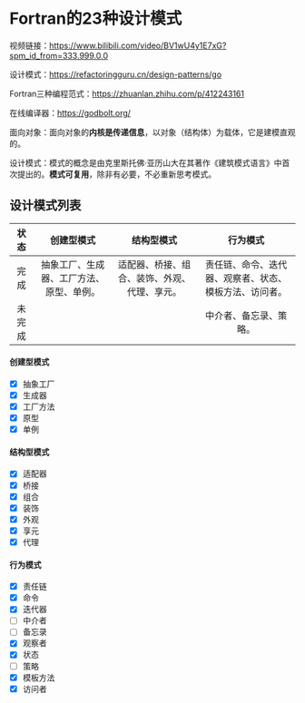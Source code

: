 # Fortran的23种设计模式

视频链接：https://www.bilibili.com/video/BV1wU4y1E7xG?spm_id_from=333.999.0.0

设计模式：https://refactoringguru.cn/design-patterns/go

Fortran三种编程范式：https://zhuanlan.zhihu.com/p/412243161

在线编译器：https://godbolt.org/

面向对象：面向对象的**内核是传递信息**，以对象（结构体）为载体，它是建模直观的。

设计模式：模式的概念是由克里斯托佛·亚历山大在其著作《建筑模式语言》中首次提出的。**模式可复用**，除非有必要，不必重新思考模式。

## 设计模式列表

|状态|创建型模式|结构型模式|行为模式|
|:-:|:-:|:-:|:-:|
|完成|抽象工厂、生成器、工厂方法、原型、单例。|适配器、桥接、组合、装饰、外观、代理、享元。|责任链、命令、迭代器、观察者、状态、模板方法、访问者。|
|未完成|||中介者、备忘录、策略。|

#### 创建型模式

- [X] 抽象工厂
- [X] 生成器
- [X] 工厂方法
- [X] 原型
- [X] 单例

#### 结构型模式

- [X] 适配器
- [X] 桥接
- [X] 组合
- [X] 装饰
- [X] 外观
- [X] 享元
- [X] 代理
 
#### 行为模式

- [X] 责任链
- [X] 命令
- [X] 迭代器
- [ ] 中介者
- [ ] 备忘录
- [X] 观察者
- [X] 状态
- [ ] 策略
- [X] 模板方法
- [X] 访问者

